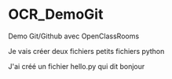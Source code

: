 # OCR_DemoGit
Demo Git/Github avec OpenClassRooms

Je vais créer deux fichiers petits fichiers python

J'ai créé un fichier hello.py qui dit bonjour
